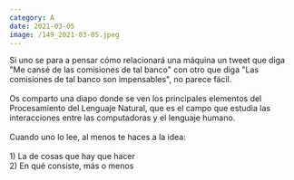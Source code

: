 ```yaml
--- 
category: A 
date: 2021-03-05 
image: /149_2021-03-05.jpeg 
--- 
```


Si uno se para a pensar cómo relacionará una máquina un tweet que diga "Me cansé de las comisiones de tal banco" con otro que diga "Las comisiones de tal banco son impensables", no parece fácil.<br><br>Os comparto una diapo donde se ven los principales elementos del Procesamiento del Lenguaje Natural, que es el campo  que estudia las interacciones entre las computadoras y el lenguaje humano.<br><br>Cuando uno lo lee, al menos te haces a la idea:<br><br>1) La de cosas que hay que hacer<br>2) En qué consiste, más o menos